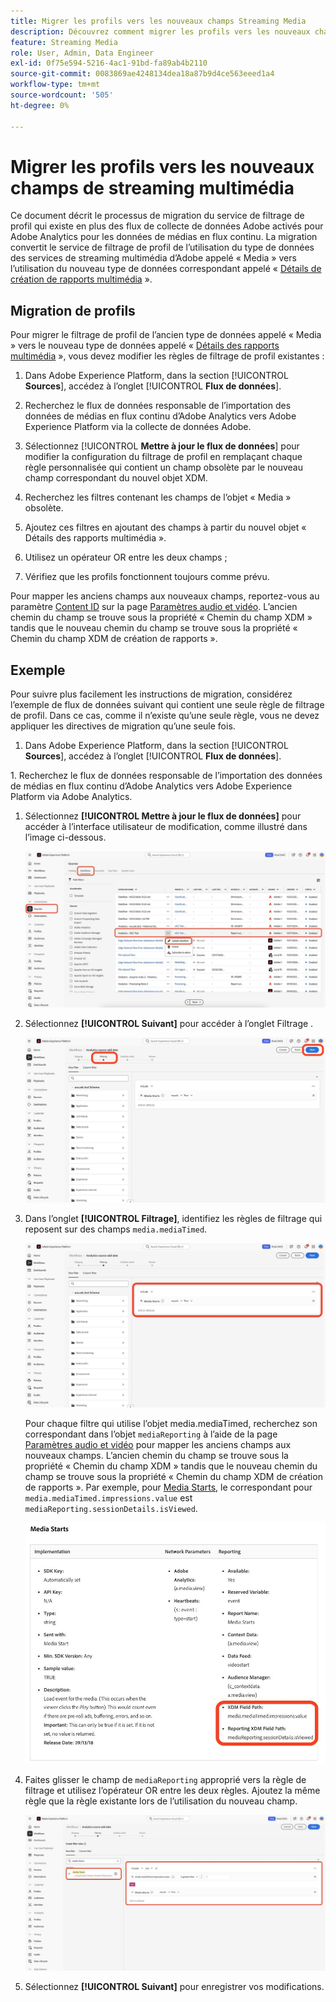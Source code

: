 ```yaml
---
title: Migrer les profils vers les nouveaux champs Streaming Media
description: Découvrez comment migrer les profils vers les nouveaux champs Streaming Media
feature: Streaming Media
role: User, Admin, Data Engineer
exl-id: 0f75e594-5216-4ac1-91bd-fa89ab4b2110
source-git-commit: 0083869ae4248134dea18a87b9d4ce563eeed1a4
workflow-type: tm+mt
source-wordcount: '505'
ht-degree: 0%

---
```


# Migrer les profils vers les nouveaux champs de streaming multimédia

Ce document décrit le processus de migration du service de filtrage de profil qui existe en plus des flux de collecte de données Adobe activés pour Adobe Analytics pour les données de médias en flux continu. La migration convertit le service de filtrage de profil de l’utilisation du type de données des services de streaming multimédia d’Adobe appelé « Media » vers l’utilisation du nouveau type de données correspondant appelé « [Détails de création de rapports multimédia](https://experienceleague.adobe.com/en/docs/experience-platform/xdm/data-types/media-reporting-details) ».

## Migration de profils

Pour migrer le filtrage de profil de l’ancien type de données appelé « Media » vers le nouveau type de données appelé « [Détails des rapports multimédia](https://experienceleague.adobe.com/en/docs/experience-platform/xdm/data-types/media-reporting-details) », vous devez modifier les règles de filtrage de profil existantes :

1. Dans Adobe Experience Platform, dans la section [!UICONTROL **Sources**], accédez à l’onglet [!UICONTROL **Flux de données**].

1. Recherchez le flux de données responsable de l’importation des données de médias en flux continu d’Adobe Analytics vers Adobe Experience Platform via la collecte de données Adobe.

1. Sélectionnez [!UICONTROL **Mettre à jour le flux de données**] pour modifier la configuration du filtrage de profil en remplaçant chaque règle personnalisée qui contient un champ obsolète par le nouveau champ correspondant du nouvel objet XDM.

1. Recherchez les filtres contenant les champs de l’objet « Media » obsolète.

1. Ajoutez ces filtres en ajoutant des champs à partir du nouvel objet « Détails des rapports multimédia ».

1. Utilisez un opérateur OR entre les deux champs ;

1. Vérifiez que les profils fonctionnent toujours comme prévu.

Pour mapper les anciens champs aux nouveaux champs, reportez-vous au paramètre [Content ID](https://experienceleague.adobe.com/en/docs/media-analytics/using/implementation/variables/audio-video-parameters#content-id) sur la page [Paramètres audio et vidéo](https://experienceleague.adobe.com/fr/docs/media-analytics/using/implementation/variables/audio-video-parameters). L’ancien chemin du champ se trouve sous la propriété « Chemin du champ XDM » tandis que le nouveau chemin du champ se trouve sous la propriété « Chemin du champ XDM de création de rapports ».

## Exemple

Pour suivre plus facilement les instructions de migration, considérez l’exemple de flux de données suivant qui contient une seule règle de filtrage de profil. Dans ce cas, comme il n’existe qu’une seule règle, vous ne devez appliquer les directives de migration qu’une seule fois.

1. Dans Adobe Experience Platform, dans la section [!UICONTROL **Sources**], accédez à l’onglet [!UICONTROL **Flux de données**].

&#x200B;1. Recherchez le flux de données responsable de l’importation des données de médias en flux continu d’Adobe Analytics vers Adobe Experience Platform via Adobe Analytics.

1. Sélectionnez **[!UICONTROL Mettre à jour le flux de données]** pour accéder à l’interface utilisateur de modification, comme illustré dans l’image ci-dessous.

   ![profil de flux de données AEP](assets/aep-dataflow-profile.jpeg)

1. Sélectionnez **[!UICONTROL Suivant]** pour accéder à l’onglet Filtrage .

   ![Onglet Filtre de flux de données AEP](assets/aep-dataflow-filtering-profile.jpeg)

1. Dans l’onglet **[!UICONTROL Filtrage]**, identifiez les règles de filtrage qui reposent sur des champs `media.mediaTimed`.

   ![règles de filtrage des flux de données AEP](assets/dataflow-filtering-rules-profile.jpeg)


   Pour chaque filtre qui utilise l’objet media.mediaTimed, recherchez son correspondant dans l’objet `mediaReporting` à l’aide de la page [Paramètres audio et vidéo](https://experienceleague.adobe.com/fr/docs/media-analytics/using/implementation/variables/audio-video-parameters) pour mapper les anciens champs aux nouveaux champs. L’ancien chemin du champ se trouve sous la propriété « Chemin du champ XDM » tandis que le nouveau chemin du champ se trouve sous la propriété « Chemin du champ XDM de création de rapports ». Par exemple, pour [Media Starts](https://experienceleague.adobe.com/en/docs/media-analytics/using/implementation/variables/audio-video-parameters#media-starts), le correspondant pour `media.mediaTimed.impressions.value` est `mediaReporting.sessionDetails.isViewed`.

   ![Nouveaux et anciens champs XDM](assets/xdm-fields-new-and-old.jpeg)

1. Faites glisser le champ de `mediaReporting` approprié vers la règle de filtrage et utilisez l’opérateur OR entre les deux règles. Ajoutez la même règle que la règle existante lors de l’utilisation du nouveau champ.

   ![Ajouter des règles de filtrage](assets/add-filter-rules.jpeg)

1. Sélectionnez **[!UICONTROL Suivant]** pour enregistrer vos modifications.
